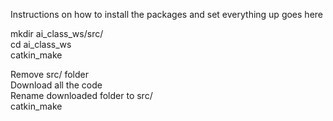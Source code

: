 Instructions on how to install the packages and set everything up goes here

mkdir ai_class_ws/src/  
cd ai_class_ws  
catkin_make  

Remove src/ folder  
Download all the code  
Rename downloaded folder to src/  
catkin_make  
